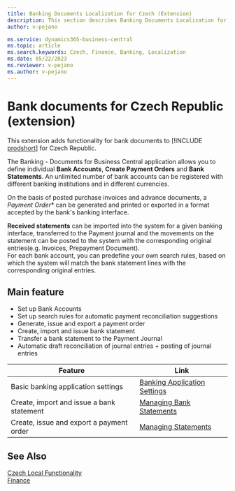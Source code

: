 ```yaml
---
title: Banking Documents Localization for Czech (Extension) 
description: This section describes Banking Documents Localization for Czech extension functionality.
author: v-pejano

ms.service: dynamics365-business-central
ms.topic: article
ms.search.keywords: Czech, Finance, Banking, Localization
ms.date: 05/22/2023
ms.reviewer: v-pejano
ms.author: v-pejano
---
```


# Bank documents for Czech Republic (extension)

This extension adds functionality for bank documents to [!INCLUDE [prodshort](../includes/prod_short.md)] for Czech Republic.

The Banking - Documents for Business Central application allows you to define individual **Bank Accounts**, **Create Payment Orders** and **Bank Statements**. An unlimited number of bank accounts can be registered with different banking institutions and in different currencies.

On the basis of posted purchase invoices and advance documents, a *Payment Order** can be generated and printed or exported in a format accepted by the bank's banking interface.

**Received statements** can be imported into the system for a given banking interface, transferred to the Payment journal and the movements on the statement can be posted to the system with the corresponding original entries(e.g. Invoices, Prepayment Document).  
For each bank account, you can predefine your own search rules, based on which the system will match the bank statement lines with the corresponding original entries.

## Main feature

- Set up Bank Accounts
- Set up search rules for automatic payment reconciliation suggestions
- Generate, issue and export a payment order
- Create, import and issue bank statement
- Transfer a bank statement to the Payment Journal
- Automatic draft reconciliation of journal entries + posting of journal entries

| Feature | Link |
| --- | --- |
|Basic banking application settings|[Banking Application Settings](banking-documents-how-to-setup-banking-documents.md)|
|Create, import and issue a bank statement|[Managing Bank Statements](banking-documents-how-to-create-bank-statement.md)|
|Create, issue and export a payment order|[Managing Statements](banking-documents-how-to-create-payment-order.md)|

## See Also

[Czech Local Functionality](czech-local-functionality.md)  
[Finance](../../finance.md)
